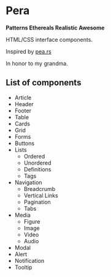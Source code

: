 # Pera

__Patterns Ethereals Realistic Awesome__

HTML/CSS interface components.

Inspired by [pea.rs](https://pea.rs)

In honor to my grandma.


## List of components

* Article
* Header
* Footer
* Table
* Cards
* Grid
* Forms
* Buttons
* Lists
	* Ordered
	* Unordered
	* Definitions
	* Tags
* Navigation
	* Breadcrumb
	* Vertical Links
	* Pagination
	* Tabs
* Media
	* Figure
	* Image
	* Video
	* Audio
* Modal
* Alert
* Notification
* Tooltip

